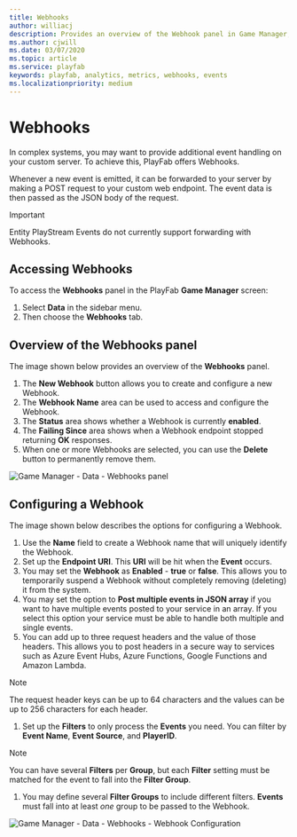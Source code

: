 ```yaml
---
title: Webhooks
author: williacj
description: Provides an overview of the Webhook panel in Game Manager, and describes how to access and configure a Webhook.
ms.author: cjwill
ms.date: 03/07/2020
ms.topic: article
ms.service: playfab
keywords: playfab, analytics, metrics, webhooks, events
ms.localizationpriority: medium
---
```


# Webhooks

In complex systems, you may want to provide additional event handling on your custom server. To achieve this, PlayFab offers Webhooks.

Whenever a new event is emitted, it can be forwarded to your server by making a POST request to your custom web endpoint. The event data is then passed as the JSON body of the request.

> [!IMPORTANT]
> Entity PlayStream Events do not currently support forwarding with Webhooks.

## Accessing Webhooks

To access the **Webhooks** panel in the PlayFab **Game Manager** screen:

1. Select **Data** in the sidebar menu.
1. Then choose the **Webhooks** tab.

## Overview of the Webhooks panel

The image shown below provides an overview of the **Webhooks** panel.

1. The **New Webhook** button allows you to create and configure a new Webhook.
1. The **Webhook Name** area can be used to access and configure the Webhook.
1. The **Status** area shows whether a Webhook is currently **enabled**.
1. The **Failing Since** area shows when a Webhook endpoint stopped returning **OK** responses.
1. When one or more Webhooks are selected, you can use the **Delete** button to permanently remove them.

![Game Manager - Data - Webhooks panel](media/webhook-landing.png)  

## Configuring a Webhook

The image shown below describes the options for configuring a Webhook.

1. Use the **Name** field to create a Webhook name that will uniquely identify the Webhook.
1. Set up the **Endpoint URI**. This **URI** will be hit when the **Event** occurs.
1. You may set the **Webhook** as **Enabled** - **true** or **false**. This allows you to temporarily suspend a Webhook without completely removing (deleting) it from the system.
1. You may set the option to **Post multiple events in JSON array** if you want to have multiple events posted to your service in an array.  If you select this option your service must be able to handle both multiple and single events.
1. You can add up to three request headers and the value of those headers.  This allows you to post headers in a secure way to services such as Azure Event Hubs, Azure Functions, Google Functions and Amazon Lambda. 
> [!NOTE] 
> The request header keys can be up to 64 characters and the values can be up to 256 characters for each header.
1. Set up the **Filters** to only process the **Events** you need. You can filter by **Event Name**, **Event Source**, and **PlayerID**.

> [!NOTE]
> You can have several **Filters** per **Group**, but each **Filter** setting must be matched for the event to fall into the **Filter Group**.

1. You may define several **Filter Groups** to include different filters. **Events** must fall into at least *one* group to be passed to the Webhook.

![Game Manager - Data - Webhooks - Webhook Configuration](media/webhook-config.png)
